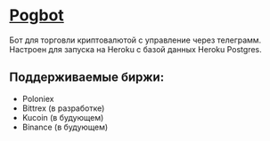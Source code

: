 # [Pogbot](https://t.me/pog_ac_bot)


Бот для торговли криптовалютой с управление через телеграмм. Настроен для запуска на Heroku c базой данных Heroku Postgres.

## Поддерживаемые биржи:
* Poloniex
* Bittrex (в разработке)
* Kucoin  (в будующем)
* Binance (в будующем)
  

